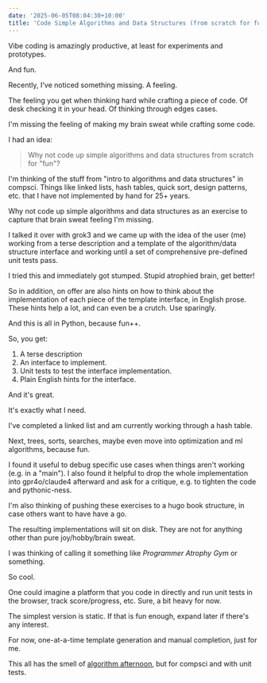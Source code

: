 ```yaml
---
date: '2025-06-05T08:04:30+10:00'
title: 'Code Simple Algorithms and Data Structures (from scratch for fun)'
---
```


Vibe coding is amazingly productive, at least for experiments and prototypes.

And fun.

Recently, I've noticed something missing. A feeling.

The feeling you get when thinking hard while crafting a piece of code. Of desk checking it in your head. Of thinking through edges cases.

I'm missing the feeling of making my brain sweat while crafting some code.

I had an idea:

> Why not code up simple algorithms and data structures from scratch for "fun"?

I'm thinking of the stuff from "intro to algorithms and data structures" in compsci. Things like linked lists, hash tables, quick sort, design patterns, etc. that I have not implemented by hand for 25+ years.

Why not code up simple algorithms and data structures as an exercise to capture that brain sweat feeling I'm missing.

I talked it over with grok3 and we came up with the idea of the user (me) working from a terse description and a template of the algorithm/data structure interface and working until a set of comprehensive pre-defined unit tests pass.

I tried this and immediately got stumped. Stupid atrophied brain, get better!

So in addition, on offer are also hints on how to think about the implementation of each piece of the template interface, in English prose. These hints help a lot, and can even be a crutch. Use sparingly.

And this is all in Python, because fun++.

So, you get:

1. A terse description
2. An interface to implement.
3. Unit tests to test the interface implementation.
4. Plain English hints for the interface.

And it's great.

It's exactly what I need.

I've completed a linked list and am currently working through a hash table.

Next, trees, sorts, searches, maybe even move into optimization and ml algorithms, because fun.

I found it useful to debug specific use cases when things aren't working (e.g. in a "main"). I also found it helpful to drop the whole implementation into gpr4o/claude4 afterward and ask for a critique, e.g. to tighten the code and pythonic-ness.

I'm also thinking of pushing these exercises to a hugo book structure, in case others want to have have a go.

The resulting implementations will sit on disk. They are not for anything other than pure joy/hobby/brain sweat.

I was thinking of calling it something like _Programmer Atrophy Gym_ or something.

So cool.

One could imagine a platform that you code in directly and run unit tests in the browser, track score/progress, etc. Sure, a bit heavy for now.

The simplest version is static. If that is fun enough, expand later if there's any interest.

For now, one-at-a-time template generation and manual completion, just for me.

This all has the smell of [algorithm afternoon](https://algorithmafternoon.com/), but for compsci and with unit tests.